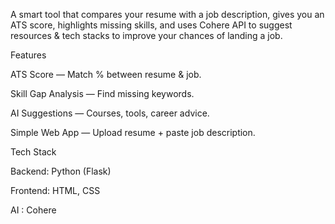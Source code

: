 A smart tool that compares your resume with a job description, gives you an ATS score, highlights missing skills, and uses Cohere API to suggest resources & tech stacks to improve your chances of landing a job.

Features

ATS Score — Match % between resume & job.

Skill Gap Analysis — Find missing keywords.

AI Suggestions — Courses, tools, career advice.

Simple Web App — Upload resume + paste job description.

Tech Stack

Backend: Python (Flask)

Frontend: HTML, CSS

AI : Cohere
